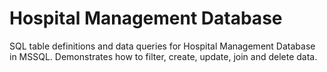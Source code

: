 # Hospital Management Database

SQL table definitions and data queries for Hospital Management Database in MSSQL. Demonstrates how to filter, create, update, join and delete data.
